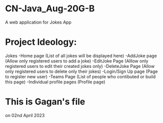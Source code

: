 # CN-Java_Aug-20G-B
A web application for Jokes App


# Project Ideology:
Jokes
-Home page (List of all jokes will be displayed here)
-AddJoke page (Allow only registered users to add a joke)
-EditJoke Page (Alllow only registered users to edit their created jokes only)
-DeleteJoke Page (Allow only registered users to delete only their jokes)
-Login/Sign Up page (Page to register new user)
-Teams Page (List of people who contibuted or build this page)
-Individual profile pages (Profile page)

# This is Gagan's file 
on 02nd April 2023